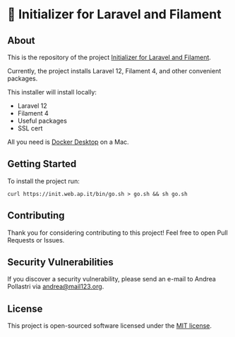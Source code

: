# 🚀 Initializer for Laravel and Filament

## About

This is the repository of the project [Initializer for Laravel and Filament](https://init.web.ap.it).

Currently, the project installs Laravel 12, Filament 4, and other convenient packages.

This installer will install locally:

- Laravel 12
- Filament 4
- Useful packages
- SSL cert

All you need is [Docker Desktop](https://www.docker.com/products/docker-desktop) on a Mac.

## Getting Started

To install the project run:

```
curl https://init.web.ap.it/bin/go.sh > go.sh && sh go.sh
```

## Contributing

Thank you for considering contributing to this project! Feel free to open Pull Requests or Issues.

## Security Vulnerabilities

If you discover a security vulnerability, please send an e-mail to Andrea Pollastri via [andrea@mail123.org](mailto:andrea@mail123.org).

## License

This project is open-sourced software licensed under the [MIT license](https://opensource.org/licenses/MIT).
